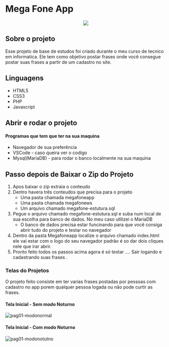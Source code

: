 # Mega Fone App
<p align="center">
<img src="http://img.shields.io/static/v1?label=STATUS&message=%20CONCLUIDO&color=GREEN&style=for-the-badge"/>
</p>

## Sobre o projeto

Esse projeto de base de estudos foi criado durante o meu curso de tecnico em informatica. Ele tem como objetivo postar frases onde você consegue postar suas frases a partir de um cadastro no site.

## Linguagens
* HTML5
* CSS3
* PHP
* Javascript

## Abrir e rodar o projeto
 #### Programas que tem que ter na sua maquina
* Navegador de sua preferência 
* VSCode - caso queira ver o codigo
* Mysql(MariaDB) - para rodar o banco localmente na sua maquina

## Passo depois de Baixar o Zip do Projeto
1. Apos baixar o zip extraia o conteudo
2. Dentro havera três conteudos que precisa para o projeto
    - Uma pasta chamada megafoneapp
    - Uma pasta chamada megafonews
    - Um arquivo chamado megafone-estutura.sql
3. Pegue o arquivo chamado megafone-estutura.sql e suba num local de sua escolha para banco de dados. No meu caso utilizei o MariaDB
    - O banco de dados precisa estar funcinando para que você consiga abrir tudo do projeto e testar no navegador
4. Dentro da pasta Megafoneapp localize o arquivo chamado index.html ele vai estar com o logo do seu navegador padrão é so dar dois cliques nele que irar abrir.
5. Pronto feito todos os passos acima agora é só testar .... Sair logando e cadastrando suas frases .


### Telas do Projetos
O projeto feito consiste em ter varias frases postadas por pessoas com cadastro no app porem qualquer pessoa logada ou não pode curtir as frases.

#### Tela Inicial - Sem modo Noturno

![pag01-modonormal](https://user-images.githubusercontent.com/97040972/176183082-1e13d648-eff2-4bc5-99c1-f8eb21794a02.JPG)

#### Tela Inicial - Com modo Noturno

![pag01-modonotutno](https://user-images.githubusercontent.com/97040972/176183230-5914915d-3de2-4dc8-954e-67a32293cc12.JPG)


